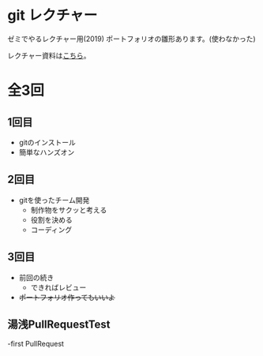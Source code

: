 # git レクチャー
ゼミでやるレクチャー用(2019)
ポートフォリオの雛形あります。(使わなかった)

レクチャー資料は[こちら](https://drive.google.com/drive/folders/1Ej3Mvi0UateJv7wx8aGMv-hi5FSWf9ve?usp=sharing)。

# 全3回
## 1回目
- gitのインストール
- 簡単なハンズオン

## 2回目
- gitを使ったチーム開発
    - 制作物をサクッと考える
    - 役割を決める
    - コーディング

## 3回目
- 前回の続き
    - できればレビュー
- ~~ポートフォリオ作ってもいいよ~~

## 湯浅PullRequestTest
-first PullRequest
